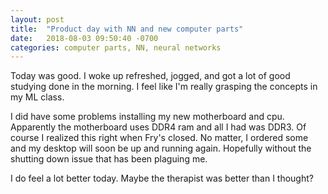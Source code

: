 ```yaml
---
layout: post
title:  "Product day with NN and new computer parts"
date:   2018-08-03 09:50:40 -0700
categories: computer parts, NN, neural networks
---
```


Today was good. I woke up refreshed, jogged, and got a lot of good studying done in the morning. I feel like I'm really grasping the concepts in my ML class. 

I did have some problems installing my new motherboard and cpu. Apparently the motherboard uses DDR4 ram and all I had was DDR3. Of course I realized this right when Fry's closed. No matter, I ordered some and my desktop will soon be up and running again. Hopefully without the shutting down issue that has been plaguing me.

I do feel a lot better today. Maybe the therapist was better than I thought?